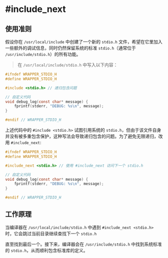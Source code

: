 # #include_next

## 使用准则

假设你在 `/usr/local/include` 中创建了一个新的 `stdio.h` 文件，希望在它里加入一些额外的调试信息，同时仍然保留系统的标准 `stdio.h`（通常位于 `/usr/include/stdio.h`）的所有功能。

> 在 `/usr/local/include/stdio.h` 中写入以下内容：

```c
#ifndef WRAPPER_STDIO_H
#define WRAPPER_STDIO_H

#include <stdio.h> // 递归包含问题

// 自定义代码
void debug_log(const char* message) {
    fprintf(stderr, "DEBUG: %s\n", message);
}

#endif // WRAPPER_STDIO_H
```

上述代码中的 `#include <stdio.h>` 试图引用系统的 `stdio.h`，但由于该文件自身并没有被多重包含保护，这种写法会导致递归包含的问题。为了避免无限递归，改用 `#include_next`:

```c
#ifndef WRAPPER_STDIO_H
#define WRAPPER_STDIO_H

#include_next <stdio.h> // 使用 #include_next 访问下一个 stdio.h

// 自定义代码
void debug_log(const char* message) {
    fprintf(stderr, "DEBUG: %s\n", message);
}

#endif // WRAPPER_STDIO_H
```

## 工作原理

当编译器在 `/usr/local/include/stdio.h` 中遇到 `#include_next <stdio.h>` 时，它会跳过当前目录继续查找下一个 `stdio.h` 

直至找到最后一个。接下来，编译器会在 `/usr/include/stdio.h` 中找到系统标准的 `stdio.h`，从而顺利包含标准库的定义。

